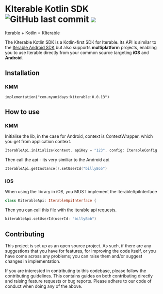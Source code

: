 <h1 align="left">KIterable Kotlin SDK <img alt="GitHub last commit" src="https://img.shields.io/github/last-commit/MyUNiDAYS/KIterable?style=flat-square"> <a href="https://git.live"><img src="https://img.shields.io/badge/collaborate-on%20gitlive-blueviolet?style=flat-square"></a></h1>

Iterable + Kotlin = KIterable

The KIterable Kotlin SDK is a Kotlin-first SDK for Iterable. Its API is similar to the <a href="https://github.com/Iterable/iterable-android-sdk">Iterable Android SDK</a> but also supports <b>multiplatform</b> projects, enabling you to use Iterable directly from your common source targeting <strong>iOS</strong> and <strong>Android</strong>.

## Installation

### KMM

```
implementation("com.myunidays:kiterable:0.0.13")
```

## How to use

### KMM

Initialise the lib, in the case for Android, context is ContextWrapper, which you get from application context.

```kotlin
IterableApi.initialize(context, apiKey = "123", config: IterableConfig())
```

Then call the api - its very similiar to the Android api.

```kotlin
IterableApi.getInstance().setUserId("billyBob")
```

### iOS

When using the library in iOS, you MUST implement the IterableApiInterface

```swift
class KiterableApi: IterableApiInterface {
```

Then you can call this file with the iterable api requests.

```swift
kiterableApi.setUserId(userId: "billyBob")
```

## Contributing

This project is set up as an open source project. As such, if there are any suggestions that you have for features, for improving the code itself, or you have come across any problems; you can raise them and/or suggest changes in implementation.

If you are interested in contributing to this codebase, please follow the contributing guidelines. This contains guides on both contributing directly and raising feature requests or bug reports. Please adhere to our code of conduct when doing any of the above.
